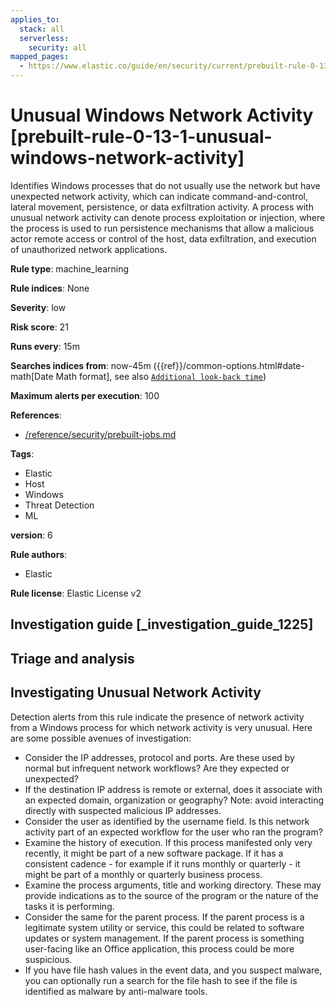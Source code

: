 ```yaml
---
applies_to:
  stack: all
  serverless:
    security: all
mapped_pages:
  - https://www.elastic.co/guide/en/security/current/prebuilt-rule-0-13-1-unusual-windows-network-activity.html
---
```


# Unusual Windows Network Activity [prebuilt-rule-0-13-1-unusual-windows-network-activity]

Identifies Windows processes that do not usually use the network but have unexpected network activity, which can indicate command-and-control, lateral movement, persistence, or data exfiltration activity. A process with unusual network activity can denote process exploitation or injection, where the process is used to run persistence mechanisms that allow a malicious actor remote access or control of the host, data exfiltration, and execution of unauthorized network applications.

**Rule type**: machine_learning

**Rule indices**: None

**Severity**: low

**Risk score**: 21

**Runs every**: 15m

**Searches indices from**: now-45m ({{ref}}/common-options.html#date-math[Date Math format], see also [`Additional look-back time`](docs-content://solutions/security/detect-and-alert/create-detection-rule.md#rule-schedule))

**Maximum alerts per execution**: 100

**References**:

* [/reference/security/prebuilt-jobs.md](/reference/prebuilt-jobs.md)

**Tags**:

* Elastic
* Host
* Windows
* Threat Detection
* ML

**version**: 6

**Rule authors**:

* Elastic

**Rule license**: Elastic License v2

## Investigation guide [_investigation_guide_1225]

## Triage and analysis

## Investigating Unusual Network Activity
Detection alerts from this rule indicate the presence of network activity from a Windows process for which network activity is very unusual.  Here are some possible avenues of investigation:
- Consider the IP addresses, protocol and ports. Are these used by normal but infrequent network workflows? Are they expected or unexpected?
- If the destination IP address is remote or external, does it associate with an expected domain, organization or geography? Note: avoid interacting directly with suspected malicious IP addresses.
- Consider the user as identified by the username field. Is this network activity part of an expected workflow for the user who ran the program?
- Examine the history of execution. If this process manifested only very recently, it might be part of a new software package. If it has a consistent cadence - for example if it runs monthly or quarterly - it might be part of a monthly or quarterly business process.
- Examine the process arguments, title and working directory. These may provide indications as to the source of the program or the nature of the tasks it is performing.
- Consider the same for the parent process. If the parent process is a legitimate system utility or service, this could be related to software updates or system management. If the parent process is something user-facing like an Office application, this process could be more suspicious.
- If you have file hash values in the event data, and you suspect malware, you can optionally run a search for the file hash to see if the file is identified as malware by anti-malware tools.

